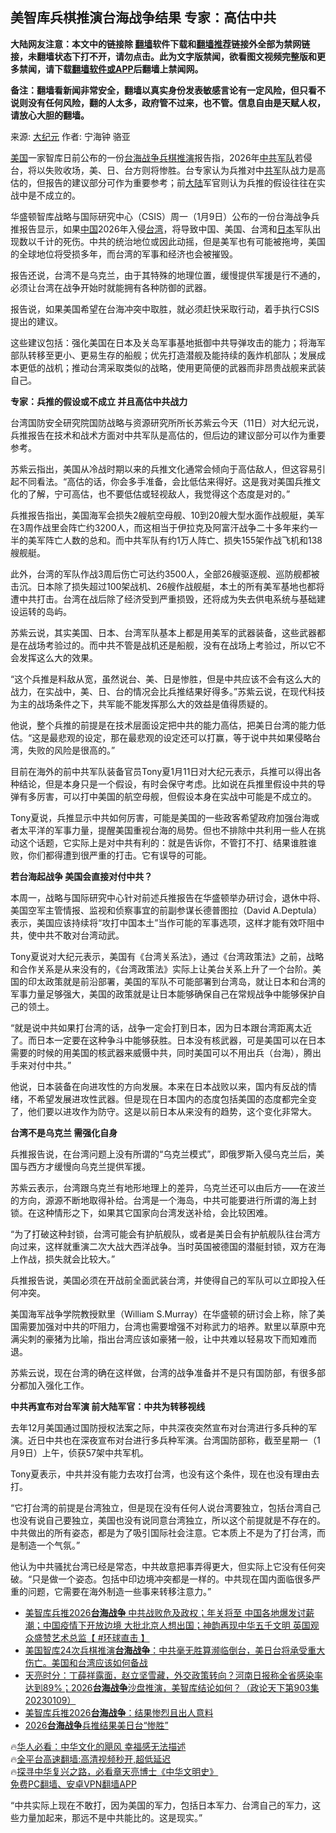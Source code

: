  <!-- 面包屑导航 --> <h2>美智库兵棋推演台海战争结果 专家：高估中共</h2> <p class="notice"><b>大陆网友注意：本文中的链接除 <a href="https://github.com/bannedbook/fanqiang" >翻墙</a>软件下载和<a href="https://github.com/killgcd/justmysocks/blob/master/README.md">翻墙推荐</a>链接外全部为禁网链接，未翻墙状态下打不开，请勿点击。此为文字版禁闻，欲看图文视频完整版和更多禁闻，请下载<a href="https://github.com/bannedbook/fanqiang">翻墙软件或APP</a>后翻墙上禁闻网。</p><p>备注：翻墙看新闻非常安全，翻墙以真实身份发表敏感言论有一定风险，但只看不说则没有任何风险，翻的人太多，政府管不过来，也不管。信息自由是天赋人权，请放心大胆的翻墙。</b></p>  <div class="entry"> <p>来源:&nbsp;<span class='wp_keywordlink_affiliate'><a href="http://www.epochtimes.com/" title="大纪元" target="_blank">大纪元</a></span>                            作者:&nbsp;宁海钟 骆亚                           </p> <p><a href="https://www.bannedbook.org/bnews/tag/%e7%be%8e%e5%9b%bd/" class="st_tag internal_tag" rel="tag" title="标签 美国 下的日志">美国</a>一家智库日前公布的一份<a href="https://www.bannedbook.org/bnews/tag/%E5%8F%B0%E6%B5%B7%E6%88%98%E4%BA%89/" class="st_tag internal_tag" rel="tag" title="标签 台海战争 下的日志">台海战争</a><a href="https://www.bannedbook.org/bnews/tag/%e5%85%b5%e6%a3%8b%e6%8e%a8%e6%bc%94/" class="st_tag internal_tag" rel="tag" title="标签 兵棋推演 下的日志">兵棋推演</a>报告指，2026年<a href="https://www.bannedbook.org/bnews/tag/%e4%b8%ad%e5%85%b1/" class="st_tag internal_tag" rel="tag" title="标签 中共 下的日志">中共</a><a href="https://www.bannedbook.org/bnews/tag/%E5%86%9B%E9%98%9F/" class="st_tag internal_tag" rel="tag" title="标签 军队 下的日志">军队</a>若侵台，将以失败收场，美、日、台方则将惨胜。台专家认为兵推对中<a href="https://www.bannedbook.org/bnews/tag/%e5%85%b1%e5%86%9b/" class="st_tag internal_tag" rel="tag" title="标签 共军 下的日志">共军</a>队战力是高估的，但报告的建议部分可作为重要参考；前<span class='wp_keywordlink_affiliate'><a href="https://www.bannedbook.org/" title="大陆" target="_blank">大陆</a></span>军官则认为兵推的假设往往在实战中是不成立的。</p> <p>华盛顿智库战略与国际研究中心（CSIS）周一（1月9日）公布的一份台海战争兵推报告显示，如果<span class='wp_keywordlink_affiliate'><a href="https://www.bannedbook.org/" title="中国" target="_blank">中国</a></span>2026年入侵<a href="https://www.bannedbook.org/bnews/tag/%e5%8f%b0%e6%b9%be/" class="st_tag internal_tag" rel="tag" title="标签 台湾 下的日志">台湾</a>，将导致中国、美国、台湾和<a href="https://www.bannedbook.org/bnews/tag/%e6%97%a5%e6%9c%ac/" class="st_tag internal_tag" rel="tag" title="标签 日本 下的日志">日本</a>军队出现数以千计的死伤。中共的统治地位或因此动摇，但是美军也有可能被拖垮，美国的全球地位将受损多年，而台湾的军事和经济也会被摧毁。</p> <p>报告还说，台湾不是乌克兰，由于其特殊的地理位置，缓慢提供军援是行不通的，必须让台湾在战争开始时就能拥有各种防御的武器。</p> <p>报告说，如果美国希望在台海冲突中取胜，就必须赶快采取行动，着手执行CSIS提出的建议。</p> <p>这些建议包括：强化美国在日本及关岛军事基地抵御中共导弹攻击的能力；将海军部队转移至更小、更易生存的船舰；优先打造潜舰及能持续的轰炸机部队；发展成本更低的战机；推动台湾采取类似的战略，使用更简便的武器而非昂贵战舰来武装自己。</p> <p><strong>专家：兵推的假设或不成立 并且高估中共战力</strong></p> <p>台湾国防安全研究院国防战略与资源研究所所长苏紫云今天（11日）对大纪元说，兵推报告在技术和战术方面对中共军队是高估的，但后边的建议部分可以作为重要参考。</p>  <p>苏紫云指出，美国从冷战时期以来的兵推文化通常会倾向于高估敌人，但这容易引起不同看法。“高估的话，你会多手准备，会比低估来得好。这是我对美国兵推文化的了解，宁可高估，也不要低估或轻视敌人，我觉得这个态度是对的。”</p> <p>兵推报告指出，美国海军会损失2艘航空母舰、10到20艘大型水面作战舰艇，美军在3周作战里会阵亡约3200人，而这相当于伊拉克及阿富汗战争二十多年来约一半的美军阵亡人数的总和。而中共军队有约1万人阵亡、损失155架作战飞机和138艘舰艇。</p> <p>此外，台湾的军队作战3周后伤亡可达约3500人，全部26艘驱逐舰、巡防舰都被击沉。日本除了损失超过100架战机、26艘作战舰艇，本土的所有美军基地也都将遭中共打击。台湾在战后除了经济受到严重损毁，还将成为失去供电系统与基础建设运转的岛屿。</p> <p>苏紫云说，其实美国、日本、台湾军队基本上都是用美军的武器装备，这些武器都是在战场考验过的。而中共不管是战机还是船舰，没有在战场上考验过，所以它不会发挥这么大的效果。</p> <p>“这个兵推是料敌从宽，虽然说台、美、日是惨胜，但是中共应该不会有这么大的战力，在实战中，美、日、台的情况会比兵推结果好得多。”苏紫云说，在现代科技为主的战场条件之下，共军能不能发挥那么大的效益是值得质疑的。</p> <p>他说，整个兵推的前提是在技术层面设定把中共的能力高估，把美日台湾的能力低估。“这是最悲观的设定，那在最悲观的设定还可以打赢，等于说中共如果侵略台湾，失败的风险是很高的。”</p> <p>目前在海外的前中共军队装备官员Tony夏1月11日对大纪元表示，兵推可以得出各种结论，但是本身只是一个假设，有时会保守考虑。比如说在兵推里假设中共的导弹有多厉害，可以打中美国的航空母舰，但假设本身在实战中可能是不成立的。</p> <p>Tony夏说，兵推显示中共如何厉害，可能是美国的一些政客希望政府加强台海或者太平洋的军事力量，提醒美国重视台海的局势。但也不排除中共利用一些人在挑动这个话题，它实际上是对中共有利的：就是告诉你，不管打不打、结果谁胜谁败，你们都得遭到很严重的打击。它有误导的可能。</p>  <p><strong>若台海起战争 美国会直接对付中共？</strong></p> <p>本周一，战略与国际研究中心针对前述兵推报告在华盛顿举办研讨会，退休中将、美国空军主管情报、监视和侦察事宜的前副参谋长德普图拉（David A.Deptula）表示，美国应该持续将“攻打中国本土”当作可能的军事选项，这样才能有效吓阻中共，使中共不敢对台湾动武。</p> <p>Tony夏说对大纪元表示，美国有《台湾关系法》，通过《台湾政策法》之前，战略和合作关系是从来没有的，《台湾政策法》实际上让美台关系上升了一个台阶。美国的印太政策就是前沿部署，美国的军队不可能部署到台湾岛，就让日本和台湾的军事力量足够强大，美国的政策就是让日本能够确保自己在常规战争中能够保护自己的领土。</p> <p>“就是说中共如果打台湾的话，战争一定会打到日本，因为日本跟台湾距离太近了。而日本一定要在这种争斗中能够获胜。日本没有核武器，可是美国可以在日本需要的时候的用美国的核武器来威慑中共，同时美国可以不用出兵（台海），腾出手来对付中共。”</p> <p>他说，日本装备在向进攻性的方向发展。本来在日本战败以来，国内有反战的情绪，不希望发展进攻性武器。但是现在日本国内的态度包括美国的态度都完全变了，他们要以进攻作为防守。这是以前日本从来没有的趋势，这个变化非常大。</p> <p><strong>台湾不是乌克兰 需强化自身</strong></p> <p>兵推报告说，在台湾问题上没有所谓的“乌克兰模式”，即俄罗斯入侵乌克兰后，美国与西方才缓慢向乌克兰提供军援。</p> <p>苏紫云表示，台湾跟乌克兰有地形地理上的差异，乌克兰还可以由后方——在波兰的方向，源源不断地取得补给。台湾是一个海岛，中共可能要进行所谓的海上封锁。在这种情形之下，如果其它国家向台湾发送补给，会比较困难。</p>  <p>“为了打破这种封锁，台湾可能会有护航舰队，或者是美日会有护航舰队往台湾方向过来，这样就重演二次大战大西洋战争。当时英国被德国的潜艇封锁，双方在海上作战，损失就会比较大。”</p> <p>兵推报告说，美国必须在开战前全面武装台湾，并使得自己的军队可以立即投入任何冲突。</p> <p>美国海军战争学院教授默里（William S.Murray）在华盛顿的研讨会上称，除了美国需要加强对中共的吓阻力，台湾也需要增强不对称武力的培养。默里以草原中充满尖刺的豪猪为比喻，指出台湾应该如豪猪一般，让中共难以轻易攻下而知难而退。</p> <p>苏紫云说，现在台湾的确在这样做，台湾的战争准备并不是只有国防部，有很多部分都加入强化工作。</p> <p><strong>中共再宣布对台军演 前大陆军官：中共为转移视线</strong></p> <p>去年12月美国通过国防授权法案之际，中共深夜突然宣布对台湾进行多兵种的军演。近日中共也在深夜宣布对台进行多兵种军演。台湾国防部称，截至星期一（1月9日）上午，侦获57架中共军机。</p> <p>Tony夏表示，中共并没有能力去攻打台湾，也没有这个条件，现在也没有理由去打。</p> <p>“它打台湾的前提是台湾独立，但是现在没有任何人说台湾要独立，包括台湾自己也没有说自己要独立，美国也没有说同意台湾独立，所以这个前提就是不存在的。中共做出的所有姿态，都是为了吸引国际社会注意。它本质上不是为了打台湾，而是制造一个气氛。”</p>  <p>他认为中共骚扰台湾已经是常态，中共故意把事弄得更大，但实际上它没有任何突破。“只是做一个姿态。包括中印边境冲突都是一样的。中共现在国内面临很多严重的问题，它需要在海外制造一些事来转移注意力。”</p> <!--<div id="taboola-mid-1"></div>--><ul class='op-related-articles' title='相关阅读'> <li><a href='https://www.bannedbook.org/bnews/bannedvideo/20230110/1834629.html' target='_blank'>美智库兵推2026<b>台海战争</b> 中共战败危及政权；年关将至 中国各地爆发讨薪潮；中国疫情下开放边境 大批北京人想出国；神韵再现中华五千文明 英国观众盛赞艺术总监【 #环球直击 】</a></li> <li><a href='https://www.bannedbook.org/bnews/sohnews/20230111/1834489.html' target='_blank'>美国智库24次兵棋推演<b>台海战争</b>：中共毫无胜算濒临倒台，美日台将承受重大伤亡。美国和台湾应该如何备战</a></li> <li><a href='https://www.bannedbook.org/bnews/cbnews/20230110/1834473.html' target='_blank'>天亮时分：丁薛祥露面，赵立坚雪藏，外交政策转向？河南日报称全省感染率达到89%；2026<b>台海战争</b>沙盘推演，美智库结论如何？（政论天下第903集 20230109）</a></li> <li><a href='https://www.bannedbook.org/bnews/cnnews/20230110/1834308.html' target='_blank'>美智库兵推2026<b>台海战争</b>：结果惨烈且出人意料</a></li> <li><a href='https://www.bannedbook.org/bnews/ssgc/20230109/1834150.html' target='_blank'>2026<b>台海战争</b>兵推结果美日台“惨胜”</a></li> </ul> <p class="texttj"> 🔥<a href="https://www.bannedbook.org/bnews/comments/20220220/1694796.html" target="_blank">华人必看：中华文化的飓风 幸福感无法描述</a><br/> 🔥<a href="https://github.com/bannedbook/fanqiang/wiki/V2ray%E6%9C%BA%E5%9C%BA" target="_blank">全平台高速翻墙:高清视频秒开,超低延迟</a><br/> 🔥<a href="https://www.bannedbook.org/bnews/comments/20220808/1768773.html" target="_blank">探寻中华复兴之路，必看章天亮博士《中华文明史》</a><br/> <a href="https://github.com/bannedbook/fanqiang/wiki/%E7%A6%81%E9%97%BB%E7%BD%91%E5%AE%89%E5%8D%93%E7%BF%BB%E5%A2%99%E6%96%B0%E9%97%BBAPP" target="_blank">免费PC翻墙、安卓VPN翻墙APP</a><br/> </p><p>“中共实际上现在不敢打，因为美国的军力，包括日本军力、台湾自己的军力，这些力量加起来，那远不是中共能比的。这是现实。”</p><a name='sharetosocial'></a> <div style="margin-bottom:5px;padding-bottom:5px;clear:both"> <div id="archive-pix-1" class="banner-ads"> <!-- AuctionX Display platform tag START --> <div id="27602x728x90x621x_ADSLOT1" clicktrack="%%CLICK_URL_ESC%%"></div>  <!-- AuctionX Display platform tag END --> </div> <div id="archive-pix-2" class="banner-ads"> <!-- AuctionX Display platform tag START --> <div id="27556x300x250x621x_ADSLOT1" clicktrack="%%CLICK_URL_ESC%%" style="margin:0 auto;text-align:center"></div>  <!-- AuctionX Display platform tag END --> </div> </div>  <div id="archive-pix-1" class="banner-ads"> <!-- AuctionX Display platform tag START --> <div id="27603x728x90x621x_ADSLOT1" clicktrack="%%CLICK_URL_ESC%%"></div>  <!-- AuctionX Display platform tag END --> </div> </div><!--END ENTRY--> 